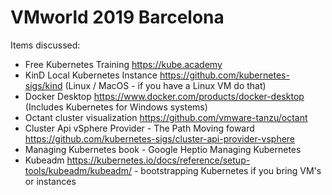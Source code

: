 # VMworld 2019 Barcelona

Items discussed:

- Free Kubernetes Training https://kube.academy
- KinD Local Kubernetes Instance https://github.com/kubernetes-sigs/kind (Linux / MacOS - if you have a Linux VM do that)
- Docker Desktop https://www.docker.com/products/docker-desktop (Includes Kubernetes for Windows systems)
- Octant cluster visualization https://github.com/vmware-tanzu/octant
- Cluster Api vSphere Provider - The Path Moving foward https://github.com/kubernetes-sigs/cluster-api-provider-vsphere
- Managing Kubernetes book - Google Heptio Managing Kubernetes
- Kubeadm https://kubernetes.io/docs/reference/setup-tools/kubeadm/kubeadm/ - bootstrapping Kubernetes if you bring VM's or instances
